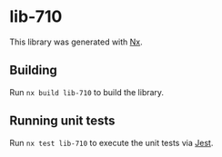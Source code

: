 # lib-710

This library was generated with [Nx](https://nx.dev).

## Building

Run `nx build lib-710` to build the library.

## Running unit tests

Run `nx test lib-710` to execute the unit tests via [Jest](https://jestjs.io).
